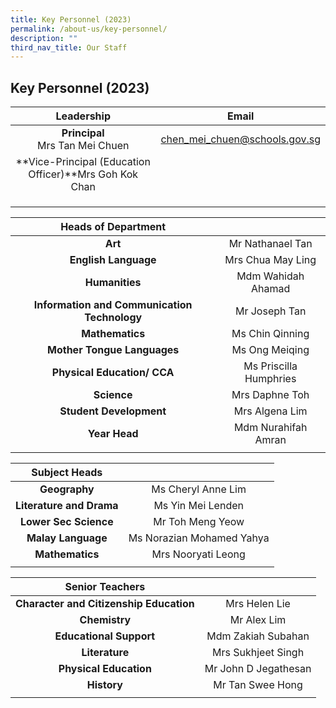 ```yaml
---
title: Key Personnel (2023)
permalink: /about-us/key-personnel/
description: ""
third_nav_title: Our Staff
---
```

## Key Personnel (2023)

| **Leadership**  | Email  |
|:-:|---|
| **Principal**  <br>Mrs Tan Mei Chuen  | [chen\_mei\_chuen@schools.gov.sg](mailto:chen_mei_chuen@schools.gov.sg)  |
| **Vice-Principal (Education Officer)**Mrs Goh Kok Chan  |   |
|   |   |
|   |   |
|   |   |

| **Heads of Department** |  |
|:---:|:---:|
| **Art** | Mr Nathanael Tan |
| **English Language** | Mrs Chua May Ling |
| **Humanities** | Mdm Wahidah Ahamad |
| **Information and Communication Technology** | Mr Joseph Tan |
| **Mathematics** | Ms Chin Qinning |
| **Mother Tongue Languages** | Ms Ong Meiqing |
| **Physical Education/ CCA** | Ms Priscilla Humphries |
| **Science** | Mrs Daphne Toh |
| **Student Development** | Mrs Algena Lim |
| **Year Head** | Mdm Nurahifah Amran |
|  |  |

| **Subject Heads** |  |
|:---:|:---:|
| **Geography** | Ms Cheryl Anne Lim |
| **Literature and Drama** | Ms Yin Mei Lenden |
| **Lower Sec Science** | Mr Toh Meng Yeow |
| **Malay Language** | Ms Norazian Mohamed Yahya |
| **Mathematics** | Mrs Nooryati Leong |
|  |  |

| **Senior Teachers** |  |
|:---:|:---:|
| **Character and Citizenship Education** | Mrs Helen Lie |
| **Chemistry** | Mr Alex Lim |
| **Educational Support** | Mdm Zakiah Subahan |
| **Literature** | Mrs Sukhjeet Singh |
| **Physical Education** | Mr John D Jegathesan |
| **History** | Mr Tan Swee Hong |
|  |  |